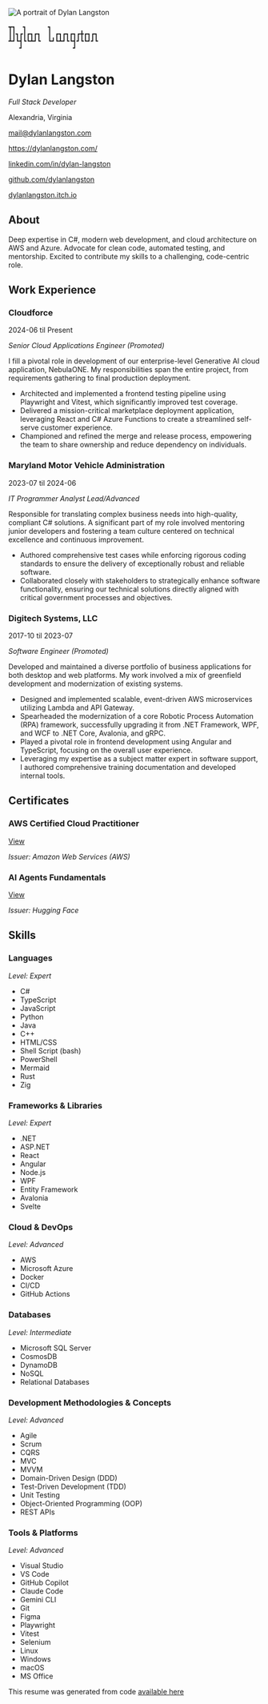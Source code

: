 ![A portrait of Dylan Langston](https://avatars.githubusercontent.com/u/16236219?v=4)

```figlet
┳┓  ┓      ┓             
┃┃┓┏┃┏┓┏┓  ┃ ┏┓┏┓┏┓┏╋┏┓┏┓
┻┛┗┫┗┗┻┛┗  ┗┛┗┻┛┗┗┫┛┗┗┛┛┗
   ┛              ┛      
```

# Dylan Langston

*Full Stack Developer*

Alexandria, Virginia

[mail\@dylanlangston.com](mailto:mail@dylanlangston.com)

[https\://dylanlangston.com/](https://dylanlangston.com/)

[linkedin.com/in/dylan-langston](https://www.linkedin.com/in/dylan-langston)

[github.com/dylanlangston](https://github.com/dylanlangston)

[dylanlangston.itch.io](https://dylanlangston.itch.io)

## About

Deep expertise in C#, modern web development, and cloud architecture on AWS and Azure. Advocate for clean code, automated testing, and mentorship. Excited to contribute my skills to a challenging, code-centric role.

## Work Experience

### Cloudforce

2024-06 til Present

*Senior Cloud Applications Engineer (Promoted)*

I fill a pivotal role in development of our enterprise-level Generative AI cloud application, NebulaONE. My responsibilities span the entire project, from requirements gathering to final production deployment.

- Architected and implemented a frontend testing pipeline using Playwright and Vitest, which significantly improved test coverage.
- Delivered a mission-critical marketplace deployment application, leveraging React and C# Azure Functions to create a streamlined self-serve customer experience.
- Championed and refined the merge and release process, empowering the team to share ownership and reduce dependency on individuals.

### Maryland Motor Vehicle Administration

2023-07 til 2024-06

*IT Programmer Analyst Lead/Advanced*

Responsible for translating complex business needs into high-quality, compliant C# solutions. A significant part of my role involved mentoring junior developers and fostering a team culture centered on technical excellence and continuous improvement.

- Authored comprehensive test cases while enforcing rigorous coding standards to ensure the delivery of exceptionally robust and reliable software.
- Collaborated closely with stakeholders to strategically enhance software functionality, ensuring our technical solutions directly aligned with critical government processes and objectives.

### Digitech Systems, LLC

2017-10 til 2023-07

*Software Engineer (Promoted)*

Developed and maintained a diverse portfolio of business applications for both desktop and web platforms. My work involved a mix of greenfield development and modernization of existing systems.

- Designed and implemented scalable, event-driven AWS microservices utilizing Lambda and API Gateway.
- Spearheaded the modernization of a core Robotic Process Automation (RPA) framework, successfully upgrading it from .NET Framework, WPF, and WCF to .NET Core, Avalonia, and gRPC.
- Played a pivotal role in frontend development using Angular and TypeScript, focusing on the overall user experience.
- Leveraging my expertise as a subject matter expert in software support, I authored comprehensive training documentation and developed internal tools.

## Certificates

### AWS Certified Cloud Practitioner

[View](https://www.credly.com/badges/7be86b7c-c5c0-4887-80ef-ebc2876a3ab0)

*Issuer: Amazon Web Services (AWS)*

### AI Agents Fundamentals

[View](https://cas-bridge.xethub.hf.co/xet-bridge-us/67a47037749ea2c4b9fafd4b/317758cbd696db56b38de460f76e0081f8310ec0c9d5078949204adb72a1da36?X-Amz-Algorithm=AWS4-HMAC-SHA256&X-Amz-Content-Sha256=UNSIGNED-PAYLOAD&X-Amz-Credential=cas%2F20250921%2Fus-east-1%2Fs3%2Faws4_request&X-Amz-Date=20250921T020006Z&X-Amz-Expires=3600&X-Amz-Signature=d0cca4a0e4f996f2b0fb9aacbd73a2d2ff75285b95afd9ca15892a9a26d3dd2d&X-Amz-SignedHeaders=host&X-Xet-Cas-Uid=public&response-content-disposition=inline%3B+filename*%3DUTF-8%27%272025-02-11.png%3B+filename%3D%222025-02-11.png%22%3B&response-content-type=image%2Fpng&x-id=GetObject&Expires=1758423606&Policy=eyJTdGF0ZW1lbnQiOlt7IkNvbmRpdGlvbiI6eyJEYXRlTGVzc1RoYW4iOnsiQVdTOkVwb2NoVGltZSI6MTc1ODQyMzYwNn19LCJSZXNvdXJjZSI6Imh0dHBzOi8vY2FzLWJyaWRnZS54ZXRodWIuaGYuY28veGV0LWJyaWRnZS11cy82N2E0NzAzNzc0OWVhMmM0YjlmYWZkNGIvMzE3NzU4Y2JkNjk2ZGI1NmIzOGRlNDYwZjc2ZTAwODFmODMxMGVjMGM5ZDUwNzg5NDkyMDRhZGI3MmExZGEzNioifV19&Signature=Ac0XDN2peMqFm78JZZBFA1yIdfOnlLR1TvSBs3BztwLupL6DZjeYBODr6pgFK9j89B-xSwMNVrLUZIrM3pbH2BV%7EhHE91StbYktD0ZxPRbj4wD5nHgsO2uEOE68JweOgvelcJH7NlLBGw%7EId33bz08TDXUur2EE00SEPan7RuzQFuar3b5woMORiZ-P1qn3rOvOAGArP84cgtsUCnb3HU65ZLxMTv0osPG8FktbRVqoygLxr0RicIaQ4eHU0g3M%7ErNHr3zQa-WM3OJgPrvV7boBi0sAnip4hiX3cZiCV3I9HwRiNkEcFEKo6lZIAigSmGd5uAqMhUMWKxF8euV64lA__&Key-Pair-Id=K2L8F4GPSG1IFC)

*Issuer: Hugging Face*

## Skills

### Languages

*Level: Expert*

- C#
- TypeScript
- JavaScript
- Python
- Java
- C++
- HTML/CSS
- Shell Script (bash)
- PowerShell
- Mermaid
- Rust
- Zig

### Frameworks & Libraries

*Level: Expert*

- .NET
- ASP.NET
- React
- Angular
- Node.js
- WPF
- Entity Framework
- Avalonia
- Svelte

### Cloud & DevOps

*Level: Advanced*

- AWS
- Microsoft Azure
- Docker
- CI/CD
- GitHub Actions

### Databases

*Level: Intermediate*

- Microsoft SQL Server
- CosmosDB
- DynamoDB
- NoSQL
- Relational Databases

### Development Methodologies & Concepts

*Level: Advanced*

- Agile
- Scrum
- CQRS
- MVC
- MVVM
- Domain-Driven Design (DDD)
- Test-Driven Development (TDD)
- Unit Testing
- Object-Oriented Programming (OOP)
- REST APIs

### Tools & Platforms

*Level: Advanced*

- Visual Studio
- VS Code
- GitHub Copilot
- Claude Code
- Gemini CLI
- Git
- Figma
- Playwright
- Vitest
- Selenium
- Linux
- Windows
- macOS
- MS Office

This resume was generated from code [available here](https://github.com/dylanlangston/Resume)
